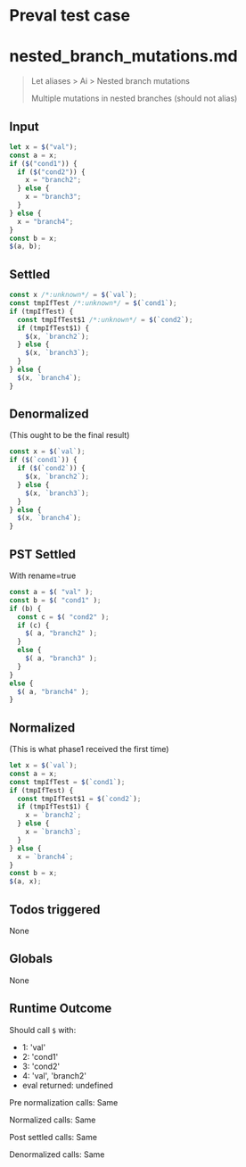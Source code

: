 # Preval test case

# nested_branch_mutations.md

> Let aliases > Ai > Nested branch mutations
>
> Multiple mutations in nested branches (should not alias)

## Input

`````js filename=intro
let x = $("val");
const a = x;
if ($("cond1")) {
  if ($("cond2")) {
    x = "branch2";
  } else {
    x = "branch3";
  }
} else {
  x = "branch4";
}
const b = x;
$(a, b);
`````


## Settled


`````js filename=intro
const x /*:unknown*/ = $(`val`);
const tmpIfTest /*:unknown*/ = $(`cond1`);
if (tmpIfTest) {
  const tmpIfTest$1 /*:unknown*/ = $(`cond2`);
  if (tmpIfTest$1) {
    $(x, `branch2`);
  } else {
    $(x, `branch3`);
  }
} else {
  $(x, `branch4`);
}
`````


## Denormalized
(This ought to be the final result)

`````js filename=intro
const x = $(`val`);
if ($(`cond1`)) {
  if ($(`cond2`)) {
    $(x, `branch2`);
  } else {
    $(x, `branch3`);
  }
} else {
  $(x, `branch4`);
}
`````


## PST Settled
With rename=true

`````js filename=intro
const a = $( "val" );
const b = $( "cond1" );
if (b) {
  const c = $( "cond2" );
  if (c) {
    $( a, "branch2" );
  }
  else {
    $( a, "branch3" );
  }
}
else {
  $( a, "branch4" );
}
`````


## Normalized
(This is what phase1 received the first time)

`````js filename=intro
let x = $(`val`);
const a = x;
const tmpIfTest = $(`cond1`);
if (tmpIfTest) {
  const tmpIfTest$1 = $(`cond2`);
  if (tmpIfTest$1) {
    x = `branch2`;
  } else {
    x = `branch3`;
  }
} else {
  x = `branch4`;
}
const b = x;
$(a, x);
`````


## Todos triggered


None


## Globals


None


## Runtime Outcome


Should call `$` with:
 - 1: 'val'
 - 2: 'cond1'
 - 3: 'cond2'
 - 4: 'val', 'branch2'
 - eval returned: undefined

Pre normalization calls: Same

Normalized calls: Same

Post settled calls: Same

Denormalized calls: Same
